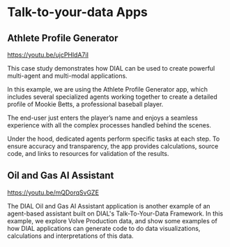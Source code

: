 # Talk-to-your-data Apps

## Athlete Profile Generator

https://youtu.be/ujcPHldA7iI

This case study demonstrates how DIAL can be used to create powerful multi-agent and multi-modal applications.

In this example, we are using the Athlete Profile Generator app, which includes several specialized agents working together to create a detailed profile of Mookie Betts, a professional baseball player.

The end-user just enters the player’s name and enjoys a seamless experience with all the complex processes handled behind the scenes.

Under the hood, dedicated agents perform specific tasks at each step. To ensure accuracy and transparency, the app provides calculations, source code, and links to resources for validation of the results.

## Oil and Gas AI Assistant

https://youtu.be/mQDorqSvGZE

The DIAL Oil and Gas AI Assistant application is another example of an agent-based assistant built on DIAL's Talk-To-Your-Data Framework. In this example, we explore Volve Production data, and show some examples of how DIAL applications can generate code to do data visualizations, calculations and interpretations of this data.

